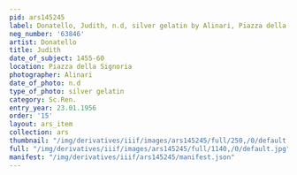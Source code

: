 ```yaml
---
pid: ars145245
label: Donatello, Judith, n.d, silver gelatin by Alinari, Piazza della Signoria
neg_number: '63846'
artist: Donatello
title: Judith
date_of_subject: 1455-60
location: Piazza della Signoria
photographer: Alinari
date_of_photo: n.d
type_of_photo: silver gelatin
category: Sc.Ren.
entry_year: 23.01.1956
order: '15'
layout: ars_item
collection: ars
thumbnail: "/img/derivatives/iiif/images/ars145245/full/250,/0/default.jpg"
full: "/img/derivatives/iiif/images/ars145245/full/1140,/0/default.jpg"
manifest: "/img/derivatives/iiif/ars145245/manifest.json"
---
```

